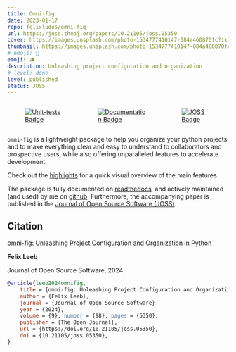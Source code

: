 ```yaml
---
title: Omni-fig
date: 2023-01-17
repo: felixludos/omni-fig
url: https://joss.theoj.org/papers/10.21105/joss.05350
cover: https://images.unsplash.com/photo-1534777410147-084a460870fc?ixlib=rb-1.2.1&q=85&fm=jpg&crop=entropy&cs=srgb&w=1440
thumbnail: https://images.unsplash.com/photo-1534777410147-084a460870fc?ixlib=rb-1.2.1&q=85&fm=jpg&crop=entropy&cs=srgb&w=480
# emoji: 📑
emoji: 🪵
description: Unleashing project configuration and organization
# level: done
level: published
status: JOSS
---
```


<div style="display: flex; justify-content: space-around; align-items: center;">
    <figure>
        <a href="https://github.com/felixludos/omni-fig/actions/workflows/tests.yaml">
            <img src="https://github.com/felixludos/omni-fig/actions/workflows/tests.yaml/badge.svg" alt="Unit-tests Badge" />
            <!-- <figcaption>caption</figcaption> -->
        </a> 
    </figure>
    <figure>
        <a href="https://omnifig.readthedocs.io/en/latest/?badge=latest">
            <img src="https://readthedocs.org/projects/omnifig/badge/?version=latest" alt="Documentation Badge" />
        <!-- <figcaption>caption</figcaption> -->
        </a>
    </figure>
    <figure>
        <a href="https://joss.theoj.org/papers/8eb5d7f02686b32f3102a5a03f92f169">
            <img src="https://joss.theoj.org/papers/8eb5d7f02686b32f3102a5a03f92f169/status.svg" alt="JOSS Badge" />
        <!-- <figcaption>caption</figcaption> -->
        </a>
    </figure>
</div>


`omni-fig` is a lightweight package to help you organize your python projects and to make everything clear and easy to understand to collaborators and prospective users, while also offering unparalleled features to accelerate development.

Check out the [highlights](https://omnifig.readthedocs.io/en/latest/highlights.html) for a quick visual overview of the main features.

The package is fully documented on [readthedocs](https://omnifig.readthedocs.io/), and actively maintained (and used) by me on [github](https://github.com/felixludos/omni-fig). Furthermore, the accompanying paper is published in the [Journal of Open Source Software (JOSS)](https://joss.theoj.org/papers/8eb5d7f02686b32f3102a5a03f92f169).

## Citation

[omni-fig: Unleashing Project Configuration and Organization in Python](https://joss.theoj.org/papers/8eb5d7f02686b32f3102a5a03f92f169)
 
**Felix Leeb**

Journal of Open Source Software, 2024.

```bibtex
@article{leeb2024omnifig, 
    title = {omni-fig: Unleashing Project Configuration and Organization in Python}, 
    author = {Felix Leeb}, 
    journal = {Journal of Open Source Software} 
    year = {2024}, 
    volume = {9}, number = {98}, pages = {5350}, 
    publisher = {The Open Journal}, 
    url = {https://doi.org/10.21105/joss.05350}, 
    doi = {10.21105/joss.05350}, 
}
```
